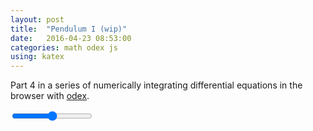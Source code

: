 ```yaml
---
layout: post
title:  "Pendulum I (wip)"
date:   2016-04-23 08:53:00
categories: math odex js
using: katex
---
```


Part 4 in a series of numerically integrating differential
equations in the browser with [odex][odex].

<div id='graph'></div>
<div id='phase'></div>
<input id='r' type='range'/>
<script src="/public/js/odexdemo.js"></script>
<script>
  console.log('hello')
  new s.DrivenPendulum('graph', 'phase').draw();
</script>

[odex]: https://www.npmjs.com/package/odex
[lv]: https://en.wikipedia.org/wiki/Lotka%E2%80%93Volterra_equations
